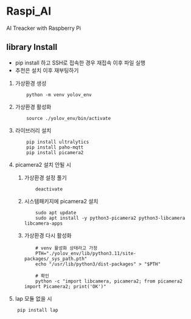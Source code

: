 # Raspi_AI
AI Treacker with Raspberry Pi

## library Install
- pip install 하고 SSH로 접속한 경우 재접속 이후 파일 실행
- 추천은 설치 이후 재부팅하기

1. 가상환경 생성
    ```shell
        python -m venv yolov_env
    ```

2. 가상환경 활성화
    ```shell
        source ./yolov_env/bin/activate
    ```

3. 라이브러리 설치
    ```shell
        pip install ultralytics
        pip install paho-mqtt
        pip install picamera2
    ```

4. picamera2 설치 안될 시
    1. 가상환경 설정 풀기
        ```shell
            deactivate
        ```

    2. 시스템패키지에 picamera2 설치
        ```shell
            sudo apt update
            sudo apt install -y python3-picamera2 python3-libcamera libcamera-apps
        ```

    3. 가상환경 다시 활성화
        ```shell
            # venv 활성화 상태라고 가정
            PTH="./yolov_env/lib/python3.11/site-packages/_sys_path.pth"
            echo "/usr/lib/python3/dist-packages" > "$PTH"

            # 확인
            python -c "import libcamera, picamera2; from picamera2 import Picamera2; print('OK')"
        ```

5. lap 모듈 없을 시
```shell
    pip install lap
```
